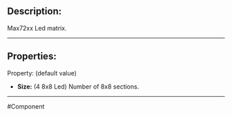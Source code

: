 ## Description:

Max72xx Led matrix.

---

## Properties:

Property: (default value)

- **Size:** (4 8x8 Led)
   Number of 8x8 sections.

---

#Component 
